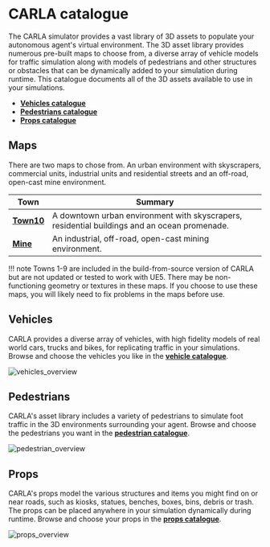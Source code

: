 # CARLA catalogue

The CARLA simulator provides a vast library of 3D assets to populate your autonomous agent's virtual environment. The 3D asset library provides numerous pre-built maps to choose from, a diverse array of vehicle models for traffic simulation along with models of pedestrians and other structures or obstacles that can be dynamically added to your simulation during runtime. This catalogue documents all of the 3D assets available to use in your simulations. 

* [__Vehicles catalogue__](catalogue_vehicles.md)
* [__Pedestrians catalogue__](catalogue_pedestrians.md)
* [__Props catalogue__](catalogue_props.md)

## Maps

There are two maps to chose from. An urban environment with skyscrapers, commercial units, industrial units and residential streets and an off-road, open-cast mine environment.

| Town       | Summary |
| -----------| ------  |
| [__Town10__](map_town10.md) | A downtown urban environment with skyscrapers, residential buildings and an ocean promenade.|
| [__Mine__](map_mine.md) | An industrial, off-road, open-cast mining environment. |

!!! note
    Towns 1-9 are included in the build-from-source version of CARLA but are not updated or tested to work with UE5. There may be non-functioning geometry or textures in these maps. If you choose to use these maps, you will likely need to fix problems in the maps before use. 

## Vehicles

CARLA provides a diverse array of vehicles, with high fidelity models of real world cars, trucks and bikes, for replicating traffic in your simulations. Browse and choose the vehicles you like in the [__vehicle catalogue__](catalogue_vehicles.md).

![vehicles_overview](../img/catalogue/vehicles/vehicle_montage.webp)

## Pedestrians

CARLA's asset library includes a variety of pedestrians to simulate foot traffic in the 3D environments surrounding your agent. Browse and choose the pedestrians you want in the [__pedestrian catalogue__](catalogue_pedestrians.md).

![pedestrian_overview](../img/catalogue/pedestrians/pedestrians_overview.webp)

## Props

CARLA's props model the various structures and items you might find on or near roads, such as kiosks, statues, benches, boxes, bins, debris or trash. The props can be placed anywhere in your simulation dynamically during runtime. Browse and choose your props in the [__props catalogue__](catalogue_props.md).

![props_overview](../img/catalogue/props/props_overview.webp)

